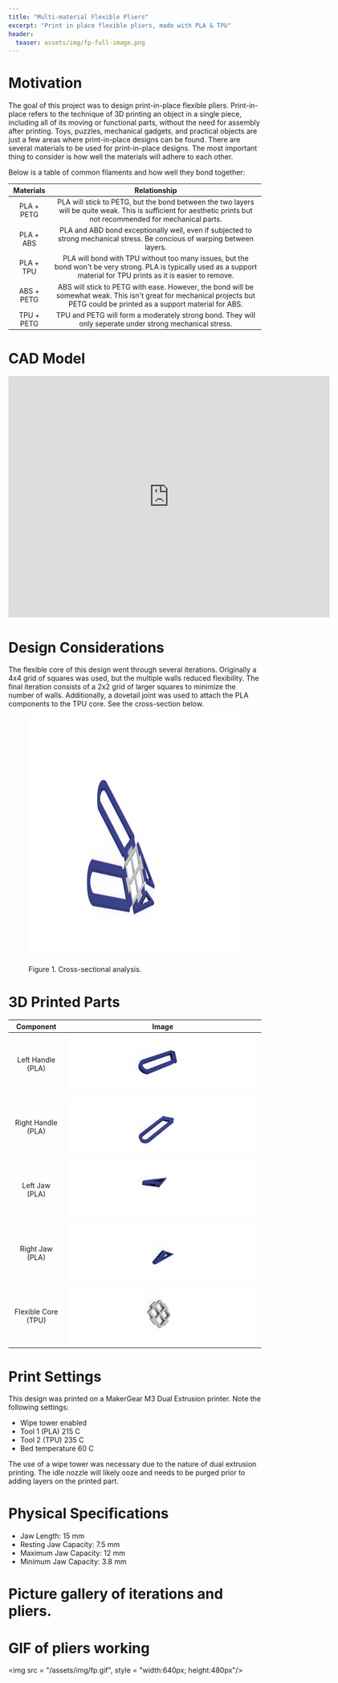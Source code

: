 ```yaml
---
title: "Multi-material Flexible Pliers"
excerpt: "Print in place flexible pliers, made with PLA & TPU"
header:
  teaser: assets/img/fp-full-image.png
---
```

# Motivation
The goal of this project was to design print-in-place flexible pliers. Print-in-place refers to the technique of 3D printing an object in a single piece, including all of its moving or functional parts, without the need for assembly after printing. Toys, puzzles, mechanical gadgets, and practical objects are just a few areas where print-in-place designs can be found.
There are several materials to be used for print-in-place designs. The most important thing to consider is how well the materials will adhere to each other. 

Below is a table of common filaments and how well they bond together:

|                 Materials                 | Relationship |
|:-----------------------------------------:|:-----:|
|      PLA + PETG      |   PLA will stick to PETG, but the bond between the two layers will be quite weak. This is sufficient for aesthetic prints but not recommended for mechanical parts.   |
|      PLA + ABS    |   PLA and ABD bond exceptionally well, even if subjected to strong mechanical stress. Be concious of warping between layers. |
|      PLA + TPU          |   PLA will bond with TPU without too many issues, but the bond won't be very strong. PLA is typically used as a support material for TPU prints as it is easier to remove.     |
|      ABS + PETG       |   ABS will stick to PETG with ease. However, the bond will be somewhat weak. This isn't great for mechanical projects but PETG could be printed as a support material for ABS.     |
|      TPU + PETG    |  TPU and PETG will form a moderately strong bond. They will only seperate under strong mechanical stress.    |


# CAD Model
<iframe src="https://vanderbilt643.autodesk360.com/shares/public/SH512d4QTec90decfa6ed35aa60b7838f7ce?mode=embed" width="640" height="480" allowfullscreen="true" webkitallowfullscreen="true" mozallowfullscreen="true"  frameborder="0"></iframe>

# Design Considerations
The flexible core of this design went through several iterations. Originally a 4x4 grid of squares was used, but the multiple walls reduced flexibility. The final iteration consists of a 2x2 grid of larger squares to minimize the number of walls. 
Additionally, a dovetail joint was used to attach the PLA components to the TPU core. See the cross-section below.

<figure>
<p style="text-align:center;"><img src = "/assets/img/fp-cross-section.png" alt = "Cross section of pliers" style = "height:480px; width:640px"/> </p>
<figure-caption>Figure 1. Cross-sectional analysis.</figure-caption>
</figure>

# 3D Printed Parts

|                 Component                 | Image |
|:-----------------------------------------:|:-----:|
|      Left Handle (PLA)       |   ![](/assets/img/fp-handle-2.png)   |
|      Right Handle (PLA)      |   ![](/assets/img/fp-handle-1.png)   |
|      Left Jaw (PLA)          |   ![](/assets/img/fp-jaws-1.png)     |
|      Right Jaw  (PLA)        |   ![](/assets/img/fp-jaws-2.png)     |
|      Flexible Core (TPU)     |   ![](/assets/img/fp-core-1.png)     |

# Print Settings
This design was printed on a MakerGear M3 Dual Extrusion printer. 
Note the following settings:
  * Wipe tower enabled
  * Tool 1 (PLA) 215 C
  * Tool 2 (TPU) 235 C
  * Bed temperature 60 C
  
The use of a wipe tower was necessary due to the nature of dual extrusion printing. The idle nozzle will likely ooze and needs to be purged prior to adding layers on the printed part. 

# Physical Specifications
  * Jaw Length: 15 mm
  * Resting Jaw Capacity: 7.5 mm
  * Maximum Jaw Capacity: 12 mm
  * Minimum Jaw Capacity: 3.8 mm
# Picture gallery of iterations and pliers.

# GIF of pliers working
<img src = "/assets/img/fp.gif", style = "width:640px; height:480px"/>







